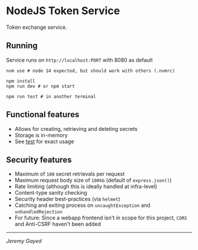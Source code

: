 # NodeJS Token Service

Token exchange service.

## Running

Service runs on `http://localhost:PORT` with 8080 as default

```
nvm use # node 14 expected, but should work with others (.nvmrc)

npm install
npm run dev # or npm start

npm run test # in another terminal
```

## Functional features

- Allows for creating, retrieving and deleting secrets
- Storage is in-memory
- See [test](src/__tests__/service.test.js) for exact usage

## Security features

- Maximum of `100` secret retrievals per request
- Maximum request body size of `100kb` (default of `express.json()`)
- Rate limiting (although this is ideally handled at infra-level)
- Content-type sanity checking
- Security header best-practices (via `helmet`)
- Catching and exiting process on `uncaughtException` and `unhandledRejection`
- For future: Since a webapp frontend isn't in scope for this project, `CORS` and Anti-CSRF haven't been added

---

_Jeremy Gayed_
